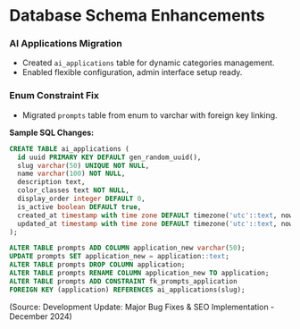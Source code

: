 # Database Schema Enhancements

### AI Applications Migration
- Created `ai_applications` table for dynamic categories management.
- Enabled flexible configuration, admin interface setup ready.

### Enum Constraint Fix
- Migrated `prompts` table from enum to varchar with foreign key linking.

**Sample SQL Changes:**
```sql
CREATE TABLE ai_applications (
  id uuid PRIMARY KEY DEFAULT gen_random_uuid(),
  slug varchar(50) UNIQUE NOT NULL,
  name varchar(100) NOT NULL,
  description text,
  color_classes text NOT NULL,
  display_order integer DEFAULT 0,
  is_active boolean DEFAULT true,
  created_at timestamp with time zone DEFAULT timezone('utc'::text, now()) NOT NULL,
  updated_at timestamp with time zone DEFAULT timezone('utc'::text, now()) NOT NULL
);

ALTER TABLE prompts ADD COLUMN application_new varchar(50);
UPDATE prompts SET application_new = application::text;
ALTER TABLE prompts DROP COLUMN application;
ALTER TABLE prompts RENAME COLUMN application_new TO application;
ALTER TABLE prompts ADD CONSTRAINT fk_prompts_application 
FOREIGN KEY (application) REFERENCES ai_applications(slug);
```

(Source: Development Update: Major Bug Fixes & SEO Implementation - December 2024)